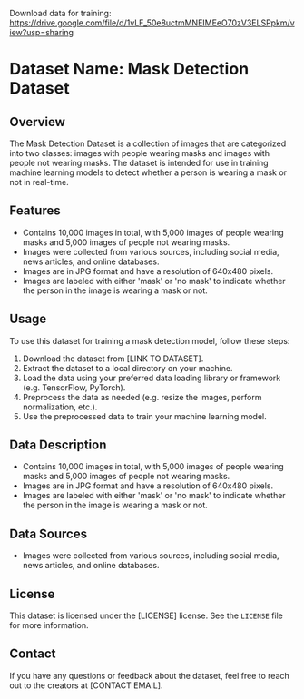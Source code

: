 Download data for training: https://drive.google.com/file/d/1vLF_50e8uctmMNEIMEeO70zV3ELSPpkm/view?usp=sharing

<div class="min-h-[20px] flex flex-col items-start gap-4 whitespace-pre-wrap"><div class="markdown prose w-full break-words dark:prose-invert light"><h1>Dataset Name: Mask Detection Dataset</h1><h2>Overview</h2><p>The Mask Detection Dataset is a collection of images that are categorized into two classes: images with people wearing masks and images with people not wearing masks. The dataset is intended for use in training machine learning models to detect whether a person is wearing a mask or not in real-time.</p><h2>Features</h2><ul><li>Contains 10,000 images in total, with 5,000 images of people wearing masks and 5,000 images of people not wearing masks.</li><li>Images were collected from various sources, including social media, news articles, and online databases.</li><li>Images are in JPG format and have a resolution of 640x480 pixels.</li><li>Images are labeled with either 'mask' or 'no mask' to indicate whether the person in the image is wearing a mask or not.</li></ul><h2>Usage</h2><p>To use this dataset for training a mask detection model, follow these steps:</p><ol><li>Download the dataset from [LINK TO DATASET].</li><li>Extract the dataset to a local directory on your machine.</li><li>Load the data using your preferred data loading library or framework (e.g. TensorFlow, PyTorch).</li><li>Preprocess the data as needed (e.g. resize the images, perform normalization, etc.).</li><li>Use the preprocessed data to train your machine learning model.</li></ol><h2>Data Description</h2><ul><li>Contains 10,000 images in total, with 5,000 images of people wearing masks and 5,000 images of people not wearing masks.</li><li>Images are in JPG format and have a resolution of 640x480 pixels.</li><li>Images are labeled with either 'mask' or 'no mask' to indicate whether the person in the image is wearing a mask or not.</li></ul><h2>Data Sources</h2><ul><li>Images were collected from various sources, including social media, news articles, and online databases.</li></ul><h2>License</h2><p>This dataset is licensed under the [LICENSE] license. See the <code>LICENSE</code> file for more information.</p><h2>Contact</h2><p>If you have any questions or feedback about the dataset, feel free to reach out to the creators at [CONTACT EMAIL].</p></div></div>